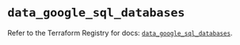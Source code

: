 # `data_google_sql_databases`

Refer to the Terraform Registry for docs: [`data_google_sql_databases`](https://registry.terraform.io/providers/hashicorp/google/6.29.0/docs/data-sources/sql_databases).
